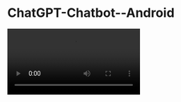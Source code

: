 # ChatGPT-Chatbot--Android

<video controls="controls" src="http://commondatastorage.googleapis.com/gtv-videos-bucket/sample/BigBuckBunny.mp4">
    Your browser does not support the HTML5 Video element.
</video>
